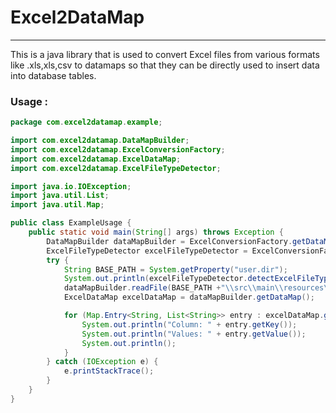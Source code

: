 # Excel2DataMap

---

This is a java library that is used to convert Excel files from  various formats like .xls,xls,csv to 
datamaps so that they can be directly used to insert data into database tables.

### Usage :
```java
package com.excel2datamap.example;

import com.excel2datamap.DataMapBuilder;
import com.excel2datamap.ExcelConversionFactory;
import com.excel2datamap.ExcelDataMap;
import com.excel2datamap.ExcelFileTypeDetector;

import java.io.IOException;
import java.util.List;
import java.util.Map;

public class ExampleUsage {
    public static void main(String[] args) throws Exception {
        DataMapBuilder dataMapBuilder = ExcelConversionFactory.getDataMapBuilder();
        ExcelFileTypeDetector excelFileTypeDetector = ExcelConversionFactory.getExcelFileTypeDetector();
        try {
            String BASE_PATH = System.getProperty("user.dir");
            System.out.println(excelFileTypeDetector.detectExcelFileType(BASE_PATH +"\\src\\main\\resources\\Book1.xlsx"));
            dataMapBuilder.readFile(BASE_PATH +"\\src\\main\\resources\\Book1.xlsx");
            ExcelDataMap excelDataMap = dataMapBuilder.getDataMap();

            for (Map.Entry<String, List<String>> entry : excelDataMap.getDataMap().entrySet()) {
                System.out.println("Column: " + entry.getKey());
                System.out.println("Values: " + entry.getValue());
                System.out.println();
            }
        } catch (IOException e) {
            e.printStackTrace();
        }
    }
}


```

